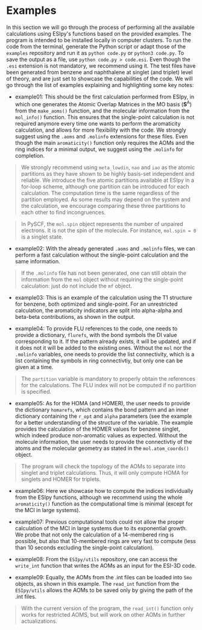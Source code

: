# Examples

In this section we will go through the process of performing all the available calculations using ESIpy's functions based on the provided examples. The program is intended to be installed locally in computer clusters. To run the code from the terminal, generate the Python script or adapt those of the ```examples``` repository and run it as ```python code.py``` or ```python3 code.py```. To save the output as a file, use ```python code.py > code.esi```. Even though the ```.esi``` extension is not mandatory, we recommend using it. The test files have been generated from benzene and naphthalene at singlet (and triplet) level of theory, and are just set to showcase the capabilities of the code. We will go through the list of examples explaining and highlighting some key notes:

- example01: This should be the first calculation performed from ESIpy, in which one generates the Atomic Overlap Matrices in the MO basis ($\boldsymbol{S}^{\text{A}}$) from the ```make_aoms()``` function, and the molecular information from the ```mol_info()``` function. This ensures that the single-point calculation is not required anymore every time one wants to perform the aromaticity calculation, and allows for more flexibility with the code. We strongly suggest using the ```.aoms``` and ```.molinfo``` extensions for these files. Even though the main ```aromaticity()``` function only requires the AOMs and the ring indices for a minimal output, we suggest using the ```.molinfo``` for completion. 

> We strongly recommend using ```meta_lowdin```, ```nao``` and ```iao``` as the atomic partitions as they have shown to be highly basis-set independent and reliable. We introduce the five atomic partitions available at ESIpy in a for-loop scheme, although one partition can be introduced for each calculation. The computation time is the same regardless of the partition employed. As some results may depend on the system and the calculation, we encourage comparing these three partitions to each other to find incongruences.

> In PySCF, the `mol.spin` object represents the number of unpaired electrons. It is not the spin of the molecule. For instance, `mol.spin = 0` is a singlet state.

- example02: With the already generated ```.aoms``` and ```.molinfo``` files, we can perform a fast calculation without the single-point calculation and the same information.

> If the ```.molinfo``` file has not been generated, one can still obtain the information from the ```mol``` object without requiring the single-point calculation: just do not include the `mf` object.

- example03: This is an example of the calculation using the T1 structure for benzene, both optimized and single-point. For an unrestricted calculation, the aromaticity indicators are split into alpha-alpha and beta-beta contributions, as shown in the output.

- example04: To provide FLU references to the code, one needs to provide a dictionary, ```flurefs```, with the bond symbols the DI value corresponding to it. If the pattern already exists, it will be updated, and if it does not it will be added to the existing ones. Without the ```mol``` nor the ```.molinfo``` variables, one needs to provide the list connectivity, which is a list containing the symbols in ring connectivtiy, but only one can be given at a time.

> The `partition` variable is mandatory to properly obtain the references for the calculations. The FLU index will not be computed if no partition is specified.

- example05: As for the HOMA (and HOMER), the user needs to provide the dictionary ```homarefs```, which contains the bond pattern and an inner dictionary containing the ```r_opt``` and ```alpha``` parameters (see the example for a better understanding of the structure of the variable. The example provides the calculation of the HOMER values for benzene singlet, which indeed produce non-aromatic values as expected. Without the molecule information, the user needs to provide the connectivtiy of the atoms and the molecular geometry as stated in the ```mol.atom_coords()``` object.

> The program will check the topology of the AOMs to separate into singlet and triplet calculations. Thus, it will only compute HOMA for singlets and HOMER for triplets.

- example06: Here we showcase how to compute the indices individually from the ESIpy functions, although we recommend using the whole ```aromaticity()``` function as the computational time is minimal (except for the MCI in large systems).

- example07: Previous computational tools could not allow the proper calculation of the MCI in large systems due to its exponential growth. We probe that not only the calculation of a 14-membered ring is possible, but also that 10-membered rings are very fast to compute (less than 10 seconds excluding the single-point calculation).

- example08: From the ```ESIpy/utils``` repository, one can access the ```write_int``` function that writes the AOMs as an input for the ESI-3D code.

- example09: Equally, the AOMs from the .int files can be loaded into `Smo` objects, as shown in this example. The `read_int` function from the `ESIpy/utils` allows the AOMs to be saved only by giving the path of the .int files.

> With the current version of the program, the `read_int()` function only works for restricted AOMS, but will work on other AOMs in further actualizations.

